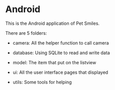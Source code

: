 # Android
This is the Android application of Pet Smiles.

There are 5 folders:

+ camera: All the helper function to call camera

+ database: Using SQLite to read and write data

+ model: The item that put on the listview

+ ui: All the user interface pages that displayed

+ utils: Some tools for helping